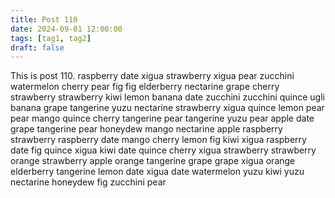 ```yaml
---
title: Post 110
date: 2024-09-01 12:00:00
tags: [tag1, tag2]
draft: false
---
```

This is post 110.
raspberry
date
xigua
strawberry
xigua
pear
zucchini
watermelon
cherry
pear
fig
fig
elderberry
nectarine
grape
cherry
strawberry
strawberry
kiwi
lemon
banana
date
zucchini
zucchini
quince
ugli
banana
grape
tangerine
yuzu
nectarine
strawberry
xigua
quince
lemon
pear
pear
mango
quince
cherry
tangerine
pear
tangerine
yuzu
pear
apple
date
grape
tangerine
pear
honeydew
mango
nectarine
apple
raspberry
strawberry
raspberry
date
mango
cherry
lemon
fig
kiwi
xigua
raspberry
date
fig
quince
xigua
kiwi
date
quince
cherry
xigua
strawberry
strawberry
orange
strawberry
apple
orange
tangerine
grape
grape
xigua
orange
elderberry
tangerine
lemon
date
xigua
date
watermelon
yuzu
kiwi
yuzu
nectarine
honeydew
fig
zucchini
pear
